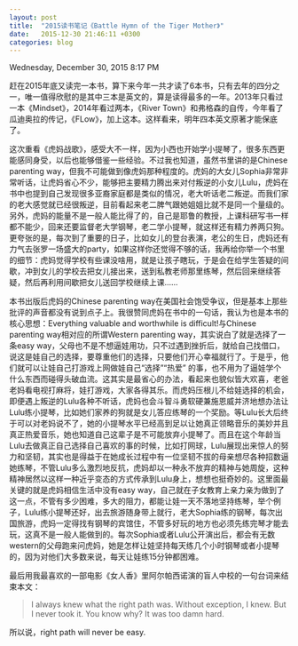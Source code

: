 ```yaml
---
layout: post
title:  "2015读书笔记《Battle Hymn of the Tiger Mother》"
date:   2015-12-30 21:46:11 +0300
categories: blog
---
```

Wednesday, December 30, 2015 8:17 PM

赶在2015年底又读完一本书，算下来今年一共才读了6本书，只有去年的四分之一，唯一值得欣慰的是其中三本是英文的，算是读得最多的一年。2013年只看过一本《Mindset》，2014年看过两本，《River Town》和弗格森的自传，今年看了瓜迪奥拉的传记，《FLow》，加上这本。这样看来，明年四本英文原著才能保底了。

这次重看《虎妈战歌》，感受大不一样，因为小西也开始学小提琴了，很多东西更能感同身受，以后也能够借鉴一些经验。不过我也知道，虽然书里讲的是Chinese parenting way，但我不可能做到像虎妈那种程度的。虎妈的大女儿Sophia非常非常听话，让虎妈省心不少，能够把主要精力腾出来对付叛逆的小女儿Lulu，虎妈在书中也提到自己发现很多亚裔家庭都是类似的情况，老大听话老二叛逆。而我们家的老大感觉就已经很叛逆，目前看起来老二脾气跟她姐姐比就不是同一个量级的。另外，虎妈的能量不是一般人能比得了的，自己是耶鲁的教授，上课科研写书一样都不能少，回来还要监督老大学钢琴，老二学小提琴，就这样还有精力养两只狗。更夸张的是，每次到了重要的日子，比如女儿的登台表演，老公的生日，虎妈还有力气去张罗一场盛大的party，如果这样你还觉得不够的话，我再给你举一个书里的细节：虎妈觉得学校有些课没啥用，就是让孩子瞎玩，于是会在给学生答疑的间歇，冲到女儿的学校去把女儿接出来，送到私教老师那里练琴，然后回来继续答疑，然后再利用间歇把女儿送回学校继续上课……

本书出版后虎妈的Chinese parenting way在美国社会饱受争议，但是基本上那些批评的声音都没有说到点子上。我很赞同虎妈在书中的一句话，我认为也是本书的核心思想：Everything valuable and worthwhile is difficult!与Chinese parenting way相对应的所谓Western parenting way，其实说白了就是选择了一条easy way，父母也不是不想逼娃用功，只不过遇到挫折后，就给自己找借口，说这是娃自己的选择，要尊重他们的选择，只要他们开心幸福就行了。于是乎，他们就可以让娃自己打游戏上网做娃自己“选择”“热爱” 的事，也不用为了逼娃学个什么东西而碰得头破血流。这其实是最省心的办法，看起来也貌似皆大欢喜，老爸老妈看电视打麻将，娃打游戏，大家各得其乐。而虎妈压根儿不给娃选择的机会，即便遇上叛逆的Lulu各种不听话，虎妈也会斗智斗勇软硬兼施恩威并济地想办法让Lulu练小提琴，比如她们家养的狗就是女儿答应练琴的一个奖励。等Lulu长大后终于可以对老妈说不了，她的小提琴水平已经高到足以让她真正领略音乐的美妙并且真正热爱音乐，她也知道自己这辈子是不可能放弃小提琴了。而且在这个年龄当Lulu去做真正自己选择自己喜欢的事的时候，比如打网球，Lulu展现出来惊人的努力和坚韧，其实也是得益于在她成长过程中有一位坚韧不拔的母亲想尽各种招数逼她练琴，不管Lulu多么激烈地反抗，虎妈却以一种永不放弃的精神与她周旋，这种精神居然以这样一种近乎变态的方式传承到Lulu身上，想想也挺奇妙的。这里面最关键的就是虎妈相信生活中没有easy way，自己就在子女教育上亲力亲为做到了这一点，不管有多少困难，多大的阻力，都能让娃一天不落地坚持练琴，举个例子，Lulu练小提琴还好，出去旅游随身带上就行，老大Sophia练的钢琴，每次出国旅游，虎妈一定得找有钢琴的宾馆住，不管多好玩的地方也必须先练完琴才能去玩，这真不是一般人能做到的。每次Sophia或者Lulu公开演出后，都会有无数western的父母跑来问虎妈，她是怎样让娃坚持每天练几个小时钢琴或者小提琴的，因为对他们大多数来说，每天让娃练15分钟都困难。

最后用我最喜欢的一部电影《女人香》里阿尔帕西诺演的盲人中校的一句台词来结束本文：

>I always knew what the right path was. Without exception, I knew. But I never took it. You know why? It was too damn hard.

所以说，right path will never be easy.
